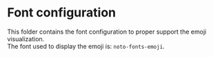 # Font configuration

This folder contains the font configuration to 
proper support the emoji visualization.  
The font used to display the emoji is: `noto-fonts-emoji`.

